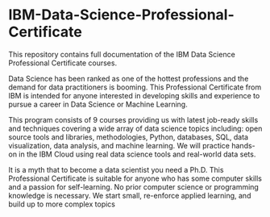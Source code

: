# IBM-Data-Science-Professional-Certificate
This repository contains full documentation of the IBM Data Science Professional Certificate courses.

Data Science has been ranked as one of the hottest professions and the demand for data practitioners is booming. This Professional Certificate from IBM is intended for anyone interested in developing skills and experience to pursue a career in Data Science or Machine Learning.

This program consists of 9 courses providing us with latest job-ready skills and techniques covering a wide array of data science topics including: open source tools and libraries, methodologies, Python, databases, SQL, data visualization, data analysis, and machine learning. We will practice hands-on in the IBM Cloud using real data science tools and real-world data sets.

It is a myth that to become a data scientist you need a Ph.D. This Professional Certificate is suitable for anyone who has some computer skills and a passion for self-learning. No prior computer science or programming knowledge is necessary. We start small, re-enforce applied learning, and build up to more complex topics
